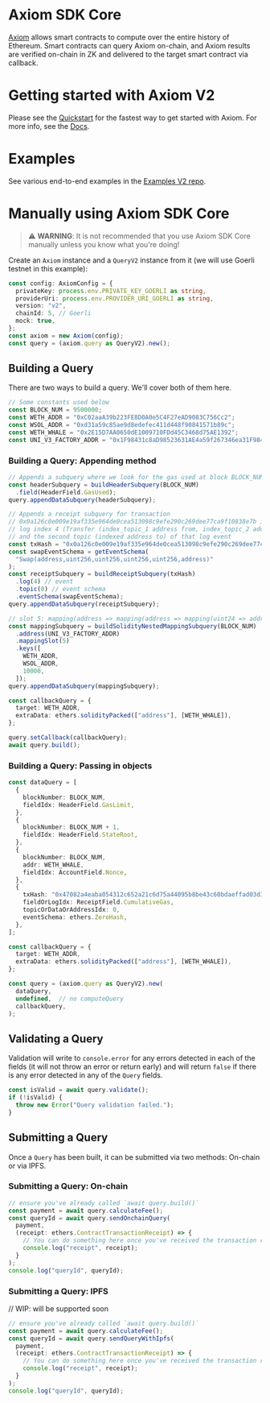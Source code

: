 # Axiom SDK Core

[Axiom](https://axiom.xyz) allows smart contracts to compute over the entire history of Ethereum. Smart contracts can query Axiom on-chain, and Axiom results are verified on-chain in ZK and delivered to the target smart contract via callback.

# Getting started with Axiom V2

Please see the [Quickstart](https://docs.axiom.xyz/introduction/quickstart) for the fastest way to get started with Axiom. For more info, see the [Docs](https://docs.axiom.xyz).

# Examples

See various end-to-end examples in the [Examples V2 repo](https://github.com/axiom-crypto/examples-v2).

# Manually using Axiom SDK Core

> ⚠️ **WARNING**: It is not recommended that you use Axiom SDK Core manually unless you know what you're doing!

Create an `Axiom` instance and a `QueryV2` instance from it (we will use Goerli testnet in this example):

```typescript
const config: AxiomConfig = {
  privateKey: process.env.PRIVATE_KEY_GOERLI as string,
  providerUri: process.env.PROVIDER_URI_GOERLI as string,
  version: "v2",
  chainId: 5, // Goerli
  mock: true,
};
const axiom = new Axiom(config);
const query = (axiom.query as QueryV2).new();
```

## Building a Query

There are two ways to build a query. We'll cover both of them here.

```typescript
// Some constants used below
const BLOCK_NUM = 9500000;
const WETH_ADDR = "0xC02aaA39b223FE8D0A0e5C4F27eAD9083C756Cc2";
const WSOL_ADDR = "0xd31a59c85ae9d8edefec411d448f90841571b89c";
const WETH_WHALE = "0x2E15D7AA0650dE1009710FDd45C3468d75AE1392";
const UNI_V3_FACTORY_ADDR = "0x1F98431c8aD98523631AE4a59f267346ea31F984";
```

### Building a Query: Appending method

```typescript
// Appends a subquery where we look for the gas used at block BLOCK_NUM
const headerSubquery = buildHeaderSubquery(BLOCK_NUM)
  .field(HeaderField.GasUsed);
query.appendDataSubquery(headerSubquery);

// Appends a receipt subquery for transaction
// 0x0a126c0e009e19af335e964de0cea513098c9efe290c269dee77ca9f10838e7b in which we look at
// log index 4 (Transfer (index_topic_1 address from, index_topic_2 address to, uint256 value))
// and the second topic (indexed address to) of that log event
const txHash = "0x0a126c0e009e19af335e964de0cea513098c9efe290c269dee77ca9f10838e7b";
const swapEventSchema = getEventSchema(
  "Swap(address,uint256,uint256,uint256,uint256,address)"
);
const receiptSubquery = buildReceiptSubquery(txHash)
  .log(4) // event
  .topic(0) // event schema
  .eventSchema(swapEventSchema);
query.appendDataSubquery(receiptSubquery);

// slot 5: mapping(address => mapping(address => mapping(uint24 => address))) public override getPool;
const mappingSubquery = buildSolidityNestedMappingSubquery(BLOCK_NUM)
  .address(UNI_V3_FACTORY_ADDR)
  .mappingSlot(5)
  .keys([
    WETH_ADDR,
    WSOL_ADDR,
    10000,
  ]);
query.appendDataSubquery(mappingSubquery);

const callbackQuery = {
  target: WETH_ADDR,
  extraData: ethers.solidityPacked(["address"], [WETH_WHALE]),
};

query.setCallback(callbackQuery);
await query.build();
```

### Building a Query: Passing in objects

```typescript
const dataQuery = [
  {
    blockNumber: BLOCK_NUM,
    fieldIdx: HeaderField.GasLimit,
  },
  {
    blockNumber: BLOCK_NUM + 1,
    fieldIdx: HeaderField.StateRoot,
  },
  {
    blockNumber: BLOCK_NUM,
    addr: WETH_WHALE,
    fieldIdx: AccountField.Nonce,
  },
  {
    txHash: "0x47082a4eaba054312c652a21c6d75a44095b8be43c60bdaeffad03d38a8b1602",
    fieldOrLogIdx: ReceiptField.CumulativeGas,
    topicOrDataOrAddressIdx: 0,
    eventSchema: ethers.ZeroHash,
  },
];

const callbackQuery = {
  target: WETH_ADDR,
  extraData: ethers.solidityPacked(["address"], [WETH_WHALE]),
};

const query = (axiom.query as QueryV2).new(
  dataQuery,
  undefined,  // no computeQuery
  callbackQuery,
);
```

## Validating a Query

Validation will write to `console.error` for any errors detected in each of the fields (it will not throw an error or return early) and will return `false` if there is any error detected in any of the `Query` fields.

```typescript
const isValid = await query.validate();
if (!isValid) {
  throw new Error("Query validation failed.");
}
```

## Submitting a Query

Once a `Query` has been built, it can be submitted via two methods: On-chain or via IPFS.

### Submitting a Query: On-chain

```typescript
// ensure you've already called `await query.build()`
const payment = await query.calculateFee();
const queryId = await query.sendOnchainQuery(
  payment,
  (receipt: ethers.ContractTransactionReceipt) => {
    // You can do something here once you've received the transaction receipt
    console.log("receipt", receipt);
  }
);
console.log("queryId", queryId);
```

### Submitting a Query: IPFS

// WIP: will be supported soon

```typescript
// ensure you've already called `await query.build()`
const payment = await query.calculateFee();
const queryId = await query.sendQueryWithIpfs(
  payment,
  (receipt: ethers.ContractTransactionReceipt) => {
    // You can do something here once you've received the transaction receipt
    console.log("receipt", receipt);
  }
);
console.log("queryId", queryId);
```
